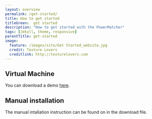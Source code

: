 ```yaml
---
layout: overview
permalink: /get-started/
title: How to get started 
titleGreen:  get started
description: "How to get started with the PowerMatcher"
tags: [Jekyll, theme, responsive]
parentTitle: get-started
image:
  feature: /images/site/Get Started_website.jpg
  credit: Texture Lovers
  creditlink: http://texturelovers.com
---
```


## Virtual Machine ##
You can download a demo [here](https://github.com/flexiblepower/flexiblepower.github.io/blob/master/download/PowerMatcherSuite_13.10_Demo.zip?raw=true).

## Manual installation ##
The manual intallation instruction can be found on in the download file.

